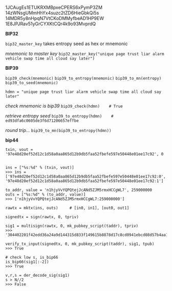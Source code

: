 1JCAugEs1ETUKRXMBpxeCPERS6xPymP3ZM 14zWNsgUMmHhYx4suzc2tZD6HieGbkQi5s 14MDR5y8nHpqN7VtCKoDMMyfbeAD1HP9EW 1E8JPJRav51yGrCYXKtCQr4k9o93MvprdQ

**BIP32**

`bip32_master_key` takes entropy seed as hex or mnemonic

*mnemonic to master key*
`bip32_master_key("unique page trust liar alarm vehicle swap time all cloud say later")`


**BIP39**

`bip39_check(mnemonic)`
`bip39_to_entropy(mnemonic)`
`bip39_to_mn(entropy)`
`bip39_to_seed(mnemonic)`


`hdmn = "unique page trust liar alarm vehicle swap time all cloud say later"`

*check mnemonic is bip39*
`bip39_check(hdmn)    # True`

*retrieve entropy seed*
`bip39_to_entropy(hdmn)    # ed93dfa6c0605de3f6d71206657effbe`

*round trip...*
`bip39_to_mn(bip39_to_entropy(hdmn))`

**bip44**




    txin, vout = '97e48d20ef52d12c1d58a0aa865d12b9db5faa52fbefe597e50448e01ee17c92', 0
    
    
    ins = ["%s:%d" % (txin, vout)]
    >>> ins = ['97e48d20ef52d12c1d58a0aa865d12b9db5faa52fbefe597e50448e01ee17c92:0', '97e48d20ef52d12c1d58a0aa865d12b9db5faa52fbefe597e50448e01ee17c92:1']
    
    to_addr, value = 'n1hjyVvYQPQtejJcANd5ZJM5rmxHCCgWL7', 259000000
    outs = ["%s:%d" % (to_addr, value)]
    >>> ['n1hjyVvYQPQtejJcANd5ZJM5rmxHCCgWL7:259000000']
    
    rawtx = mktx(ins, outs)		# [in0, in1], [out0, out1]
    
    signedtx = sign(rawtx, 0, tpriv)
    
    sig1 = multisign(rawtx, 0, mk_pubkey_script(taddr), tpriv)
    >>> '304402201f42edd36a24a9d144315d833f149615b8878d17c8cd0941ebcd08d57b4aa140022044e014432d0cf8af82067d5086b8a6daffc6c461d49acff7dba4095519db97c701'
    
    verify_tx_input(signedtx, 0, mk_pubkey_script(taddr), sig1, tpub)
    >>> True
    
    # check low s, is_bip66
    is_bip66(sig1[:-2])
    >>> True
    
    v,r,s = der_decode_sig(sig1)
    s > N//2
    >>> False
